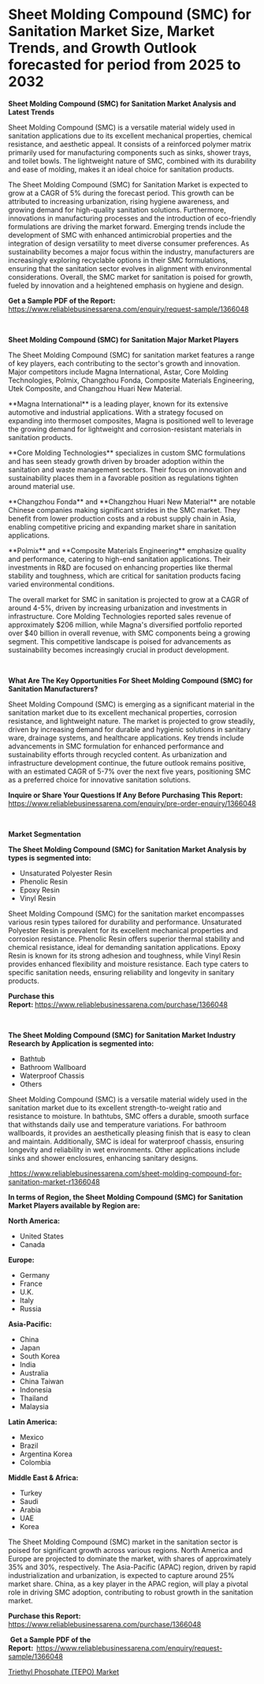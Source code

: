 <p><h1>Sheet Molding Compound (SMC) for Sanitation Market Size, Market Trends, and Growth Outlook forecasted for period from 2025 to 2032</h1></p><p><strong>Sheet Molding Compound (SMC) for Sanitation Market Analysis and Latest Trends</strong></p>
<p><p>Sheet Molding Compound (SMC) is a versatile material widely used in sanitation applications due to its excellent mechanical properties, chemical resistance, and aesthetic appeal. It consists of a reinforced polymer matrix primarily used for manufacturing components such as sinks, shower trays, and toilet bowls. The lightweight nature of SMC, combined with its durability and ease of molding, makes it an ideal choice for sanitation products.</p><p>The Sheet Molding Compound (SMC) for Sanitation Market is expected to grow at a CAGR of 5% during the forecast period. This growth can be attributed to increasing urbanization, rising hygiene awareness, and growing demand for high-quality sanitation solutions. Furthermore, innovations in manufacturing processes and the introduction of eco-friendly formulations are driving the market forward. Emerging trends include the development of SMC with enhanced antimicrobial properties and the integration of design versatility to meet diverse consumer preferences. As sustainability becomes a major focus within the industry, manufacturers are increasingly exploring recyclable options in their SMC formulations, ensuring that the sanitation sector evolves in alignment with environmental considerations. Overall, the SMC market for sanitation is poised for growth, fueled by innovation and a heightened emphasis on hygiene and design.</p></p>
<p><strong>Get a Sample PDF of the Report:&nbsp;</strong> <a href="https://www.reliablebusinessarena.com/enquiry/request-sample/1366048?utm_campaign=1990&utm_medium=2&utm_source=Github&utm_content=ia&utm_term=01022025&utm_id=sheet-molding-compound-smc-for-sanitation">https://www.reliablebusinessarena.com/enquiry/request-sample/1366048</a></p>
<p>&nbsp;</p>
<p><strong>Sheet Molding Compound (SMC) for Sanitation Major Market Players</strong></p>
<p><p>The Sheet Molding Compound (SMC) for sanitation market features a range of key players, each contributing to the sector's growth and innovation. Major competitors include Magna International, Astar, Core Molding Technologies, Polmix, Changzhou Fonda, Composite Materials Engineering, Utek Composite, and Changzhou Huari New Material.</p><p>**Magna International** is a leading player, known for its extensive automotive and industrial applications. With a strategy focused on expanding into thermoset composites, Magna is positioned well to leverage the growing demand for lightweight and corrosion-resistant materials in sanitation products.</p><p>**Core Molding Technologies** specializes in custom SMC formulations and has seen steady growth driven by broader adoption within the sanitation and waste management sectors. Their focus on innovation and sustainability places them in a favorable position as regulations tighten around material use.</p><p>**Changzhou Fonda** and **Changzhou Huari New Material** are notable Chinese companies making significant strides in the SMC market. They benefit from lower production costs and a robust supply chain in Asia, enabling competitive pricing and expanding market share in sanitation applications.</p><p>**Polmix** and **Composite Materials Engineering** emphasize quality and performance, catering to high-end sanitation applications. Their investments in R&D are focused on enhancing properties like thermal stability and toughness, which are critical for sanitation products facing varied environmental conditions.</p><p>The overall market for SMC in sanitation is projected to grow at a CAGR of around 4-5%, driven by increasing urbanization and investments in infrastructure. Core Molding Technologies reported sales revenue of approximately $206 million, while Magna's diversified portfolio reported over $40 billion in overall revenue, with SMC components being a growing segment. This competitive landscape is poised for advancements as sustainability becomes increasingly crucial in product development.</p></p>
<p>&nbsp;</p>
<p><strong>What Are The Key Opportunities For Sheet Molding Compound (SMC) for Sanitation Manufacturers?</strong></p>
<p><p>Sheet Molding Compound (SMC) is emerging as a significant material in the sanitation market due to its excellent mechanical properties, corrosion resistance, and lightweight nature. The market is projected to grow steadily, driven by increasing demand for durable and hygienic solutions in sanitary ware, drainage systems, and healthcare applications. Key trends include advancements in SMC formulation for enhanced performance and sustainability efforts through recycled content. As urbanization and infrastructure development continue, the future outlook remains positive, with an estimated CAGR of 5-7% over the next five years, positioning SMC as a preferred choice for innovative sanitation solutions.</p></p>
<p><strong>Inquire or Share Your Questions If Any Before Purchasing This Report:</strong> <a href="https://www.reliablebusinessarena.com/enquiry/pre-order-enquiry/1366048?utm_campaign=1990&utm_medium=2&utm_source=Github&utm_content=ia&utm_term=01022025&utm_id=sheet-molding-compound-smc-for-sanitation">https://www.reliablebusinessarena.com/enquiry/pre-order-enquiry/1366048</a></p>
<p>&nbsp;</p>
<p><strong>Market Segmentation</strong></p>
<p><strong>The Sheet Molding Compound (SMC) for Sanitation Market Analysis by types is segmented into:</strong></p>
<p><ul><li>Unsaturated Polyester Resin</li><li>Phenolic Resin</li><li>Epoxy Resin</li><li>Vinyl Resin</li></ul></p>
<p><p>Sheet Molding Compound (SMC) for the sanitation market encompasses various resin types tailored for durability and performance. Unsaturated Polyester Resin is prevalent for its excellent mechanical properties and corrosion resistance. Phenolic Resin offers superior thermal stability and chemical resistance, ideal for demanding sanitation applications. Epoxy Resin is known for its strong adhesion and toughness, while Vinyl Resin provides enhanced flexibility and moisture resistance. Each type caters to specific sanitation needs, ensuring reliability and longevity in sanitary products.</p></p>
<p><strong>Purchase this Report:&nbsp;</strong><a href="https://www.reliablebusinessarena.com/purchase/1366048?utm_campaign=1990&utm_medium=2&utm_source=Github&utm_content=ia&utm_term=01022025&utm_id=sheet-molding-compound-smc-for-sanitation">https://www.reliablebusinessarena.com/purchase/1366048</a></p>
<p>&nbsp;</p>
<p><strong>The Sheet Molding Compound (SMC) for Sanitation Market Industry Research by Application is segmented into:</strong></p>
<p><ul><li>Bathtub</li><li>Bathroom Wallboard</li><li>Waterproof Chassis</li><li>Others</li></ul></p>
<p><p>Sheet Molding Compound (SMC) is a versatile material widely used in the sanitation market due to its excellent strength-to-weight ratio and resistance to moisture. In bathtubs, SMC offers a durable, smooth surface that withstands daily use and temperature variations. For bathroom wallboards, it provides an aesthetically pleasing finish that is easy to clean and maintain. Additionally, SMC is ideal for waterproof chassis, ensuring longevity and reliability in wet environments. Other applications include sinks and shower enclosures, enhancing sanitary designs.</p></p>
<p><a href="https://www.reliablebusinessarena.com/sheet-molding-compound-for-sanitation-market-r1366048?utm_campaign=1990&utm_medium=2&utm_source=Github&utm_content=ia&utm_term=01022025&utm_id=sheet-molding-compound-smc-for-sanitation">&nbsp;https://www.reliablebusinessarena.com/sheet-molding-compound-for-sanitation-market-r1366048</a></p>
<p><strong>In terms of Region, the Sheet Molding Compound (SMC) for Sanitation Market Players available by Region are:</strong></p>
<p>
    <p> <strong> North America: </strong>
        <ul>
            <li>United States</li>
            <li>Canada</li>
        </ul>
        </p> 
    <p> <strong> Europe: </strong>
        <ul>
            <li>Germany</li>
            <li>France</li>
            <li>U.K.</li>
            <li>Italy</li>
            <li>Russia</li>
        </ul>
        </p> 
    <p> <strong> Asia-Pacific: </strong>
        <ul>
            <li>China</li>
            <li>Japan</li>
            <li>South Korea</li>
            <li>India</li>
            <li>Australia</li>
            <li>China Taiwan</li>
            <li>Indonesia</li>
            <li>Thailand</li>
            <li>Malaysia</li>
        </ul>
        </p> 
    <p> <strong> Latin America: </strong>
        <ul>
            <li>Mexico</li>
            <li>Brazil</li>
            <li>Argentina Korea</li>
            <li>Colombia</li>
        </ul>
        </p> 
    <p> <strong> Middle East & Africa: </strong>
        <ul>
            <li>Turkey</li>
            <li>Saudi</li>
            <li>Arabia</li>
            <li>UAE</li>
            <li>Korea</li>
        </ul>
    </p>
    </p>
<p><p>The Sheet Molding Compound (SMC) market in the sanitation sector is poised for significant growth across various regions. North America and Europe are projected to dominate the market, with shares of approximately 35% and 30%, respectively. The Asia-Pacific (APAC) region, driven by rapid industrialization and urbanization, is expected to capture around 25% market share. China, as a key player in the APAC region, will play a pivotal role in driving SMC adoption, contributing to robust growth in the sanitation market.</p></p>
<p><strong>Purchase this Report: </strong><a href="https://www.reliablebusinessarena.com/purchase/1366048?utm_campaign=1990&utm_medium=2&utm_source=Github&utm_content=ia&utm_term=01022025&utm_id=sheet-molding-compound-smc-for-sanitation">https://www.reliablebusinessarena.com/purchase/1366048</a></p>
<p>&nbsp;<strong>Get a Sample PDF of the Report:&nbsp;&nbsp;</strong><a href="https://www.reliablebusinessarena.com/enquiry/request-sample/1366048?utm_campaign=1990&utm_medium=2&utm_source=Github&utm_content=ia&utm_term=01022025&utm_id=sheet-molding-compound-smc-for-sanitation">https://www.reliablebusinessarena.com/enquiry/request-sample/1366048</a></p>
<p><strong></strong></p>
<p><p><a href="https://github.com/MarciaRunte/Market-Research-Report-List-1/blob/main/triethyl-phosphate-tepo-market.md?utm_campaign=1990&utm_medium=2&utm_source=Github&utm_content=ia&utm_term=01022025&utm_id=sheet-molding-compound-smc-for-sanitation">Triethyl Phosphate (TEPO) Market</a></p></p>